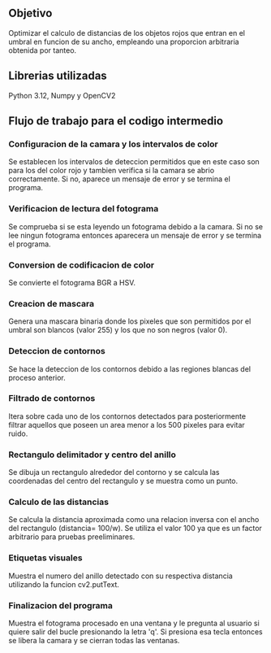 ## Objetivo
Optimizar el calculo de distancias de los objetos rojos que entran en el umbral en funcion de su ancho, empleando una proporcion arbitraria obtenida por tanteo.
## Librerias utilizadas 
Python 3.12, Numpy y OpenCV2
## Flujo de trabajo para el codigo intermedio
### Configuracion de la camara y los intervalos de color
Se establecen los intervalos de deteccion permitidos que en este caso son para los del color rojo y tambien verifica si la camara se abrio correctamente. Si no, aparece un mensaje de error y se termina el programa.
### Verificacion de lectura del fotograma
Se comprueba si se esta leyendo un fotograma debido a la camara. Si no se lee ningun fotograma entonces aparecera un mensaje de error y se termina el programa.
### Conversion de codificacion de color
Se convierte el fotograma BGR a HSV.
### Creacion de mascara
Genera una mascara binaria donde los pixeles que son permitidos por el umbral son blancos (valor 255) y los que no son negros (valor 0).
### Deteccion de contornos 
Se hace la deteccion de los contornos debido a las regiones blancas del proceso anterior.
### Filtrado de contornos
Itera sobre cada uno de los contornos detectados para posteriormente filtrar aquellos que poseen un area menor a los 500 pixeles para evitar ruido.
### Rectangulo delimitador y centro del anillo
Se dibuja un rectangulo alrededor del contorno y se calcula las coordenadas del centro del rectangulo y se muestra como un punto.
### Calculo de las distancias
Se calcula la distancia aproximada como una relacion inversa con el ancho del rectangulo (distancia= 100/w). Se utiliza el valor 100 ya que es un factor arbitrario para pruebas preeliminares.
### Etiquetas visuales
Muestra el numero del anillo detectado con su respectiva distancia utilizando la funcion cv2.putText.
### Finalizacion del programa
Muestra el fotograma procesado en una ventana y le pregunta al usuario si quiere salir del bucle presionando la letra 'q'. Si presiona esa tecla entonces se libera la camara y se cierran todas las ventanas.
